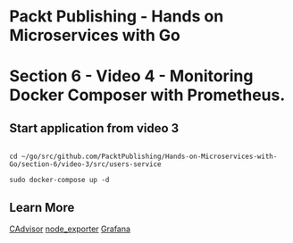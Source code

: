 # Packt Publishing - Hands on Microservices with Go
# Section 6 - Video 4 - Monitoring Docker Composer with Prometheus.

## Start application from video 3

```

cd ~/go/src/github.com/PacktPublishing/Hands-on-Microservices-with-Go/section-6/video-3/src/users-service

sudo docker-compose up -d

```


## Learn More
[CAdvisor](https://github.com/google/cadvisor)
[node_exporter](https://github.com/prometheus/node_exporter)
[Grafana](https://grafana.com/)

